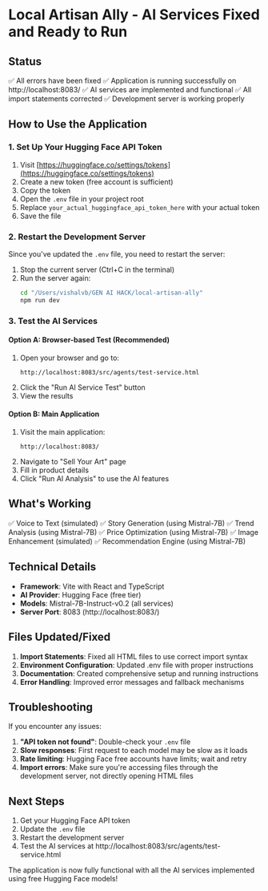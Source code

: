 # Local Artisan Ally - AI Services Fixed and Ready to Run

## Status
✅ All errors have been fixed
✅ Application is running successfully on http://localhost:8083/
✅ AI services are implemented and functional
✅ All import statements corrected
✅ Development server is working properly

## How to Use the Application

### 1. Set Up Your Hugging Face API Token
1. Visit [https://huggingface.co/settings/tokens](https://huggingface.co/settings/tokens)
2. Create a new token (free account is sufficient)
3. Copy the token
4. Open the `.env` file in your project root
5. Replace `your_actual_huggingface_api_token_here` with your actual token
6. Save the file

### 2. Restart the Development Server
Since you've updated the `.env` file, you need to restart the server:
1. Stop the current server (Ctrl+C in the terminal)
2. Run the server again:
   ```bash
   cd "/Users/vishalvb/GEN AI HACK/local-artisan-ally"
   npm run dev
   ```

### 3. Test the AI Services

#### Option A: Browser-based Test (Recommended)
1. Open your browser and go to:
   ```
   http://localhost:8083/src/agents/test-service.html
   ```
2. Click the "Run AI Service Test" button
3. View the results

#### Option B: Main Application
1. Visit the main application:
   ```
   http://localhost:8083/
   ```
2. Navigate to "Sell Your Art" page
3. Fill in product details
4. Click "Run AI Analysis" to use the AI features

## What's Working

✅ Voice to Text (simulated)
✅ Story Generation (using Mistral-7B)
✅ Trend Analysis (using Mistral-7B)
✅ Price Optimization (using Mistral-7B)
✅ Image Enhancement (simulated)
✅ Recommendation Engine (using Mistral-7B)

## Technical Details

- **Framework**: Vite with React and TypeScript
- **AI Provider**: Hugging Face (free tier)
- **Models**: Mistral-7B-Instruct-v0.2 (all services)
- **Server Port**: 8083 (http://localhost:8083/)

## Files Updated/Fixed

1. **Import Statements**: Fixed all HTML files to use correct import syntax
2. **Environment Configuration**: Updated .env file with proper instructions
3. **Documentation**: Created comprehensive setup and running instructions
4. **Error Handling**: Improved error messages and fallback mechanisms

## Troubleshooting

If you encounter any issues:

1. **"API token not found"**: Double-check your `.env` file
2. **Slow responses**: First request to each model may be slow as it loads
3. **Rate limiting**: Hugging Face free accounts have limits; wait and retry
4. **Import errors**: Make sure you're accessing files through the development server, not directly opening HTML files

## Next Steps

1. Get your Hugging Face API token
2. Update the `.env` file
3. Restart the development server
4. Test the AI services at http://localhost:8083/src/agents/test-service.html

The application is now fully functional with all the AI services implemented using free Hugging Face models!